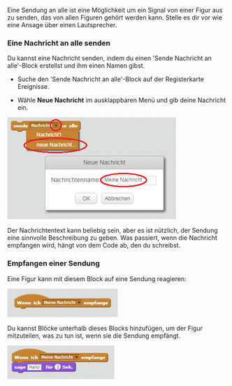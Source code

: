 Eine Sendung an alle ist eine Möglichkeit um ein Signal von einer Figur aus zu senden, das von allen Figuren gehört werden kann. Stelle es dir vor wie eine Ansage über einen Lautsprecher.

### Eine Nachricht an alle senden

Du kannst eine Nachricht senden, indem du einen 'Sende Nachricht an alle'-Block erstellst und ihm einen Namen gibst.

+ Suche den 'Sende Nachricht an alle'-Block auf der Registerkarte Ereignisse.

+ Wähle **Neue Nachricht** im ausklappbaren Menü und gib deine Nachricht ein.

![Erstelle eine Sendung](images/create-a-broadcast.png)

Der Nachrichtentext kann beliebig sein, aber es ist nützlich, der Sendung eine sinnvolle Beschreibung zu geben. Was passiert, wenn die Nachricht empfangen wird, hängt von dem Code ab, den du schreibst.

### Empfangen einer Sendung

Eine Figur kann mit diesem Block auf eine Sendung reagieren:

![Empfange eine Sendung](images/receive-a-broadcast.png)

Du kannst Blöcke unterhalb dieses Blocks hinzufügen, um der Figur mitzuteilen, was zu tun ist, wenn sie die Sendung empfängt.

![Beispiel für Empfang](images/receive-example.png)